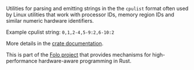 Utilities for parsing and emitting strings in the the `cpulist` format often used by Linux
utilities that work with processor IDs, memory region IDs and similar numeric hardware
identifiers.

Example cpulist string: `0,1,2-4,5-9:2,6-10:2`

More details in the [crate documentation](https://docs.rs/cpulist/).

This is part of the [Folo project](https://github.com/folo-rs/folo) that provides mechanisms for
high-performance hardware-aware programming in Rust.